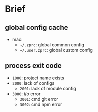 # Brief

## global config cache

- mac:
  - `~/.zprc`: global common config
  - `~/.user.zprc`: global custom config

## process exit code

- `1000`: project name exists
- `2000`: lack of configs
  - `2001`: lack of module config
- `3000`: i/o error
  - `3001`: cmd git error
  - `3002`: cmd npm error
